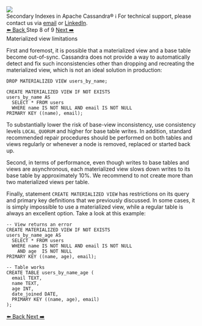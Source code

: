<!-- TOP -->
<div class="top">
  <img src="https://datastax-academy.github.io/katapod-shared-assets/images/ds-academy-logo.svg" />
  <div class="scenario-title-section">
    <span class="scenario-title">Secondary Indexes in Apache Cassandra®</span>
    <span class="scenario-subtitle">ℹ️ For technical support, please contact us via <a href="mailto:aleksandr.volochnev@datastax.com">email</a> or <a href="https://dtsx.io/aleks">LinkedIn</a>.</span> 
  </div>
</div>

<!-- NAVIGATION -->
<div id="navigation-top" class="navigation-top">
 <a href='command:katapod.loadPage?[{"step":"step7"}]'
   class="btn btn-dark navigation-top-left">⬅️ Back
 </a>
<span class="step-count"> Step 8 of 9</span>
 <a href='command:katapod.loadPage?[{"step":"step9"}]'
    class="btn btn-dark navigation-top-right">Next ➡️
  </a>
</div>

<!-- CONTENT -->

<div class="step-title">Materialized view limitations</div>

First and foremost, it is possible that a materialized view and a base table 
become out-of-sync. Cassandra does not provide a way to automatically detect and fix such inconsistencies 
other than dropping and recreating the materialized view, which is not an ideal solution in production: 

```
DROP MATERIALIZED VIEW users_by_name;

CREATE MATERIALIZED VIEW IF NOT EXISTS 
users_by_name AS 
  SELECT * FROM users
  WHERE name IS NOT NULL AND email IS NOT NULL
PRIMARY KEY ((name), email);
```

To substantially lower the risk of base-view inconsistency, use consistency levels `LOCAL_QUORUM` and higher for 
base table writes. In addition, standard recommended repair procedures should be performed on both tables and views regularly or 
whenever a node is removed, replaced or started back up. 

Second, in terms of performance, even though writes to base tables and views are asynchronous, 
each materialized view slows down writes to its base table by approximately 10%. We recommend to not create more than two materialized views per table. 

Finally, statement `CREATE MATERIALIZED VIEW` has restrictions on its query and primary key definitions that we previously discussed. In some cases, 
it is simply impossible to use a materialized view, while a regular table is always an excellent option. Take a look at this example:


```
-- View returns an error
CREATE MATERIALIZED VIEW IF NOT EXISTS 
users_by_name_age AS 
  SELECT * FROM users
  WHERE name IS NOT NULL AND email IS NOT NULL
    AND age  IS NOT NULL
PRIMARY KEY ((name, age), email);

-- Table works
CREATE TABLE users_by_name_age (
  email TEXT,
  name TEXT,
  age INT,
  date_joined DATE,
  PRIMARY KEY ((name, age), email)
);
```

<!-- NAVIGATION -->
<div id="navigation-bottom" class="navigation-bottom">
 <a href='command:katapod.loadPage?[{"step":"step7"}]'
   class="btn btn-dark navigation-bottom-left">⬅️ Back
 </a>
 <a href='command:katapod.loadPage?[{"step":"step9"}]'
    class="btn btn-dark navigation-bottom-right">Next ➡️
  </a>
</div>

